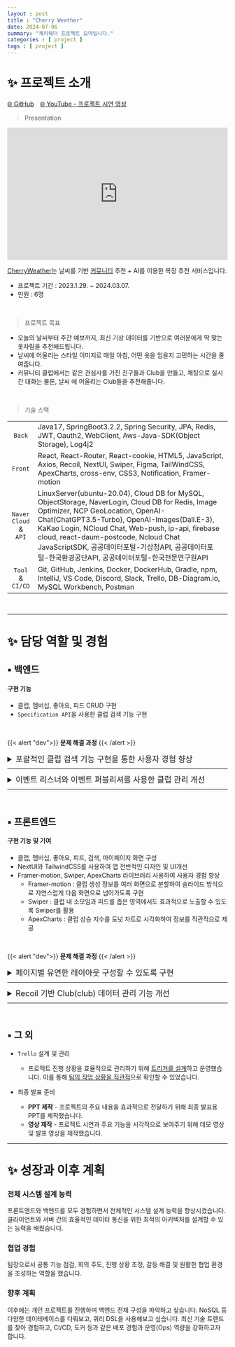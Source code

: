 ```yaml
---
layout : post
title : "Cherry Weather"
date: 2024-07-06
summary: "체리웨더 프로젝트 요약입니다."
categories : [ project ]
tags : [ project ]
---
```


# ✨ 프로젝트 소개


[🌐 GitHub](https://github.com/ssomal62/cherryweather)　[🌐 YouTube - 프로젝트 시연 영상](https://youtu.be/7pjfnpkY5rc?si=jy0YFM9TY1vKEkIT)

> Presentation

<div class="iframe-container" style="position: relative; width: 100%; height: 0; padding-bottom: 60%; border: 0; border-radius: 3em">
<iframe src="https://onedrive.live.com/embed?resid=CD903676BB4589EE%2157856&authkey=!AGeOZKiA-pwrdpU&em=2" frameborder="0" scrolling="no"
style="position: absolute; top:0; left: 0; width: 100%; height: 100%; border: 0"> </iframe>
</div>




[CherryWeather](#✨-프로젝트-소개)는 날씨를 기반 <u>커뮤니티</u> 추천 + AI를 이용한 복장 추천 서비스입니다.

* 프로젝트 기간 : 2023.1.29. ~ 2024.03.07.
* 인원 : 6명







<br/>

> 프로젝트 목표

- 오늘의 날씨부터 주간 예보까지, 최신 기상 데이터를 기반으로 여러분에게 딱 맞는 옷차림을 추천해드립니다.
- 날씨에 어울리는 스타일 이미지로 매일 아침, 어떤 옷을 입을지 고민하는 시간을 줄여줍니다.
- 커뮤니티 클럽에서는 같은 관심사를 가진 친구들과 Club을 만들고, 채팅으로 실시간 대화는 물론, 날씨 에 어울리는 Club들을 추천해줍니다.


<br/>

> 기술 스택

|                                 |                                                                                                                                                                                                                                                                                                                                                  |
|:-------------------------------:|:---------------------------------------------------------------------------------------------------------------------------------------------------------------------------------------------------------------------------------------------------------------------------------------------------------------------------------------------------------|
|            `Back`            | Java17, SpringBoot3.2.2, Spring Security, JPA, Redis, JWT, Oauth2, WebClient, Aws-Java-SDK(Object Storage), Log4j2                                                                                                                                                                                                                                       |
|           `Front`            | React, React-Router, React-cookie, HTML5, JavaScript, Axios, Recoil, NextUI, Swiper, Figma, TailWindCSS, ApexCharts, cross-env, CSS3, Notification, Framer-motion                                                                                                                                                                                        |
| `Naver Cloud` <br/>&<br/> `API` | LinuxServer(ubuntu-20.04), Cloud DB for MySQL, ObjectStorage, NaverLogin, Cloud DB for Redis, Image Optimizer, NCP GeoLocation, OpenAI-Chat(ChatGPT3.5-Turbo), OpenAI-Images(Dall.E-3), KaKao Login, NCloud Chat, Web-push, ip-api, firebase cloud, react-daum-postcode, Ncloud Chat JavaScriptSDK, 공공데이터포털-기상청API, 공공데이터포털-한국환경공단API, 공공데이터포털-한국천문연구원API |
|        `Tool` & `CI/CD`         | Git, GitHub, Jenkins, Docker, DockerHub, Gradle, npm, IntelliJ, VS Code, Discord, Slack, Trello, DB-Diagram.io, MySQL Workbench, Postman |

<br/>


---


# ✨ 담당 역할 및 경험

##  ▪ 백엔드

#### 구현 기능 

- 클럽, 멤버십, 좋아요, 피드 CRUD 구현
- `Specification API`을 사용한 클럽 검색 기능 구현

<br/>

{{< alert "dev">}}
<b>문제 해결 과정</b>
{{< /alert >}}

<span style="margin-bottom: 10px; margin-top: 10px;"></span>

<details>
<summary style="font-size: large;">
포괄적인 클럽 검색 기능 구현을 통한 사용자 경험 향상
</summary>
<br/>
<table style="font-size: medium; margin-top: -10px; margin-bottom: -10px">
  <tbody>
    <tr>
      <td class="about-tr">필요성</td>
      <td>
<ul>
      <li>
      키워드가 일치하는 클럽 이름만 조회뿐만 아니라 소개글, 카테고리, 활동 지역 등 다양한 속성에서의 조회 필요
      </li>
</ul>
</td>
    </tr>
    <tr>
      <td class="about-tr">해결 방법</td>
      <td>
<ul>
      <li>ClubQueryDTO 사용하여 검색 조건을 캡슐화</li>
      <li>ClubQueryService에서 Specification을 동적으로 생성하여 쿼리 구성</li>
</ul>
</td>
    </tr>
    <tr>
      <td class="about-tr">결과</td>
      <td>
<ul>
      <li>검색어가 클럽 이름, 소개글, 카테고리, 활동 지역등 여러 속성에서 조회됨</li>
      <li>동적 쿼리를 통해 정확하고 포괄적인 검색 결과를 반환</li>
      <li>각 검색 조건을 별도의 메서드로 분리했기 때문에 유지보수가 용이</li>
</ul>
</td>
    </tr>
    <tr>
      <td class="about-tr">향후 과업</td>
      <td>
<ul>
      <li>프로젝트 종료 후 최신 추세를 조사하여 Querydsl을 알게됨</li>
      <li>Querydsl은 타입 안정성, 가독성, 오류 감소, 복잡한 비즈니스 로직 처리에 유리</li>
      <li>앞으로의 프로젝트에서 Querydsl을 학습하여 적용할 계획</li>
</ul>
</td>
    </tr>
  </tbody>
</table>
<br/>
{{< mermaid >}}
sequenceDiagram
participant Client
participant Service as ClubQueryService
participant Repository as ClubQueryRepository

    Client->>Service: 검색 조건 전달
    Service->>Service: ClubQueryDTO에서 조건 추출
    Service->>Service: Specification 생성 및 조합
    Service->>Repository: 최종 쿼리로 클럽 목록 조회
    Repository->>Service: 클럽 목록 반환
    Service->>Client: 검색 결과 반환
{{< /mermaid >}}

</details>
<hr style="margin-bottom: 10px; margin-top: 10px; border-color: #6326C2"/>


<details>
<summary style="font-size: large;">
이벤트 리스너와 이벤트 퍼블리셔를 사용한 클럽 관리 개선
</summary>
<br/>
<table style="font-size: medium; margin-top: -10px; margin-bottom: -10px">
  <tbody>
    <tr>
      <td class="about-tr">필요성</td>
      <td>
<ul>
      <li>
        멤버십 : 클럽이 생성될 때마다 해당 클럽의 멤버십을 자동으로 생성할 필요가 있었음
      </li>
      <li>
        클럽 성장 지수 : 멤버십 서비스에서 발생하는 이벤트에 따라 업데이트됐어야했지만 클럽서비스가 이중으로 호출되어 문제가 발생
      </li>
</ul>
</td>
    </tr>
    <tr>
      <td class="about-tr">해결 방법</td>
      <td>
<ul>
      <li>멤버십 : 클럽 생성 이벤트를 처리하여 클럽 생성 시 자동으로 생성</li>
      <li>클럽 성장 지수 : 멤버십 서비스에서 발생하는 이벤트를 클럽 서비스로 전달하여성장 지수를 정확하게 업데이트</li>
</ul>
</td>
    </tr>
    <tr>
      <td class="about-tr">결과</td>
      <td>
<ul>
      <li>클럽 생성과 관련된 멤버십 생성 로직을 분리하여 코드의 응집도가 높아지고 모듈화 향상</li>
      <li>이벤트 퍼블리셔를 사용하여 클럽 서비스가 이중으로 호출되는 문제를 해결하고, 멤버십 서비스에서 발생하는 이벤트에 따라 클럽의 성장 지수를 정확히 업데이트</li>
      <li>이벤트 기반 설계를 통해 새로운 요구사항이나 기능 추가 시 기존 코드를 수정하지 않고도 쉽게 확장</li>
</ul>
    </tr>
  </tbody>
</table>
<br/>

{{< mermaid >}}
sequenceDiagram
User->>ClubService: 클럽 생성
ClubService->>EventPublisher: 이벤트 발행
EventPublisher->>ClubEventListener: 이벤트 처리
ClubEventListener->>MembershipService: 멤버십 생성
{{< /mermaid >}}

<br/>

{{< mermaid >}}
sequenceDiagram
MembershipService->>EventPublisher: 성장 이벤트
EventPublisher->>ClubEventListener: 이벤트 처리
alt 성장 지수
ClubEventListener->>ClubService: 지수 증가
else
ClubEventListener->>ClubService: 지수 감소
end
{{< /mermaid >}}

</details>
<hr style="margin-bottom: 10px; margin-top: 10px; border-color: #6326C2"/>


<br/>



## ▪ 프론트엔드

#### 구현 기능 및 기여

- 클럽, 멤버십, 좋아요, 피드, 검색, 마이페이지 화면 구성
- NextUI와 TailwindCSS를 사용하여 앱 전반적인 디자인 및 UI개선
- Framer-motion, Swiper, ApexCharts 라이브러리 사용하여 사용자 경험 향상
  - Framer-motion : 클럽 생성 정보를 여러 화면으로 분할하여 슬라이드 방식으로 자연스럽게 다음 화면으로 넘어가도록 구현
  - Swiper : 클럽 내 소모임과 피드를 좁은 영역에서도 효과적으로 노출할 수 있도록 Swiper를 활용
  - ApexCharts : 클럽 상승 지수를 도넛 차트로 시각화하여 정보를 직관적으로 제공


<br/>


{{< alert "dev">}}
<b>문제 해결 과정</b>
{{< /alert >}}

<span style="margin-bottom: 10px; margin-top: 10px;"></span>

<details>
<summary style="font-size: large;">
페이지별 유연한 레이아웃 구성할 수 있도록 구현
</summary>
<br/>
<table style="font-size: medium; margin-top: -10px; margin-bottom: -10px">
  <tbody>
    <tr>
      <td class="about-tr">필요성</td>
      <td>
<ul>
      <li>Layout 공용 컴포넌트에 포함된 Header와 Footer가 Club 상세페이지에는 불필요</li>
      <li>Club 상세페이지만의 이벤트를 처리할 커스텀 Header 필요</li>
</ul>
</td>
    </tr>
    <tr>
      <td class="about-tr">해결 방법</td>
      <td>
<ul>
      <li>각 페이지 컴포넌트에서 헤더와 푸터를 조건부로 렌더링할 수 있도록 변경</li>
      <li>기본 레이아웃을 제공하면서, Prop 속성에 Boolean 값을 사용하여 필요에 따라 Header와 Footer를 포함하거나 제외할 수 있도록 개선 </li>
</ul>
</td>
    </tr>
    <tr>
      <td class="about-tr">결과</td>
      <td>
<ul>
      <li>Header와 Footer가 필요한 페이지에서만 렌더링되도록 하여, 페이지별로 적절한 레이아웃을 쉽게 구성할 수 있게 함.</li>
</ul>
</td>
    </tr>
  </tbody>
</table>


</details>
<hr style="margin-bottom: 10px; margin-top: 10px; border-color: #6326C2"/>


<details>
<summary style="font-size: large;">
Recoil 기반 Club(club) 데이터 관리 기능 개선
</summary>
<br/>
<table style="font-size: medium; margin-top: -10px; margin-bottom: -10px">
  <tbody>
    <tr>
      <td class="about-tr">필요성</td>
      <td>
<ul>
      <li>Club 기능의 여러 API 호출 로직에서 중복된 코드가 많아 Recoil 코드를 모듈화 할 방법을 고민</li>
</ul>
</td>
    </tr>
    <tr>
      <td class="about-tr">해결 방법</td>
      <td>
<ul>
      <li>Club 데이터를 관리하는 useClubData 훅을 만들어, API 호출 로직을 통합하고 간소화</li>
      <li>useClubData 훅에서 동적으로 경로와 메서드 타입을 받아 처리할 수 있도록 함</li>
</ul>
</td>
    </tr>
    <tr>
      <td class="about-tr">결과</td>
      <td>
<ul>
      <li>API 호출 로직을 모듈화하여 재사용 가능하고 확장 가능한 구조로 개선</li>
      <li>코드 중복을 줄여, 가독성과 유지보수성을 높임</li>
</ul>
    </tr>
  </tbody>
</table>
</details>
<hr style="margin-bottom: 10px; margin-top: 10px; border-color: #6326C2"/>





<br/>

## ▪  그 외

* `Trello` 설계 및 관리 
  - 프로젝트 진행 상황을 효율적으로 관리하기 위해 [트리거를 설계](#그-외)하고 운영했습니다. 이를 통해 <u>팀의 작업 상황을 직관적</u>으로 확인할 수 있었습니다.

* 최종 발표 준비
  - **PPT 제작** - 프로젝트의 주요 내용을 효과적으로 전달하기 위해 최종 발표용 PPT를 제작했습니다.
  - **영상 제작** - 프로젝트 시연과 주요 기능을 시각적으로 보여주기 위해 데모 영상 및 발표 영상을 제작했습니다. 


---


# ✨ 성장과 이후 계획

### 전체 시스템 설계 능력

프론트엔드와 백엔드를 모두 경험하면서 전체적인 시스템 설계 능력을 향상시켰습니다. 클라이언트와 서버 간의 효율적인 데이터 통신을 위한 최적의 아키텍처를 설계할 수 있는 능력을 배웠습니다.


### 협업 경험

팀장으로서 공통 기능 점검, 회의 주도, 진행 상황 조정, 갈등 해결 및 원활한 협업 환경을 조성하는 역할을 했습니다.


### 향후 계획

이후에는 개인 프로젝트를 진행하며 백엔드 전체 구성을 파악하고 싶습니다. NoSQL 등 다양한 데이테베이스를 다뤄보고, 쿼리 DSL을 사용해보고 싶습니다. 최신 기술 트렌드를 찾아 경험하고, CI/CD, 도커 등과 같은 배포 경험과 운영(Ops) 역량을 강화하고자 합니다.
